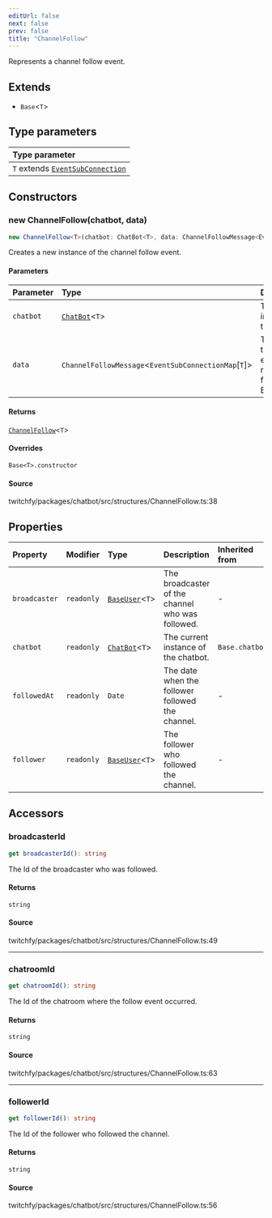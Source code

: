 ```yaml
---
editUrl: false
next: false
prev: false
title: "ChannelFollow"
---
```


Represents a channel follow event.

## Extends

- `Base`\<`T`\>

## Type parameters

| Type parameter |
| :------ |
| `T` extends [`EventSubConnection`](/api/chatbot/enumerations/eventsubconnection/) |

## Constructors

### new ChannelFollow(chatbot, data)

```ts
new ChannelFollow<T>(chatbot: ChatBot<T>, data: ChannelFollowMessage<EventSubConnectionMap[T]>): ChannelFollow<T>
```

Creates a new instance of the channel follow event.

#### Parameters

| Parameter | Type | Description |
| :------ | :------ | :------ |
| `chatbot` | [`ChatBot`](/api/chatbot/classes/chatbot/)\<`T`\> | The current instance of the chatbot. |
| `data` | `ChannelFollowMessage`\<`EventSubConnectionMap`\[`T`\]\> | The data of the follow event returned from the EventSub. |

#### Returns

[`ChannelFollow`](/api/chatbot/classes/channelfollow/)\<`T`\>

#### Overrides

`Base<T>.constructor`

#### Source

twitchfy/packages/chatbot/src/structures/ChannelFollow.ts:38

## Properties

| Property | Modifier | Type | Description | Inherited from |
| :------ | :------ | :------ | :------ | :------ |
| `broadcaster` | `readonly` | [`BaseUser`](/api/chatbot/classes/baseuser/)\<`T`\> | The broadcaster of the channel who was followed. | - |
| `chatbot` | `readonly` | [`ChatBot`](/api/chatbot/classes/chatbot/)\<`T`\> | The current instance of the chatbot. | `Base.chatbot` |
| `followedAt` | `readonly` | `Date` | The date when the follower followed the channel. | - |
| `follower` | `readonly` | [`BaseUser`](/api/chatbot/classes/baseuser/)\<`T`\> | The follower who followed the channel. | - |

## Accessors

### broadcasterId

```ts
get broadcasterId(): string
```

The Id of the broadcaster who was followed.

#### Returns

`string`

#### Source

twitchfy/packages/chatbot/src/structures/ChannelFollow.ts:49

***

### chatroomId

```ts
get chatroomId(): string
```

The Id of the chatroom where the follow event occurred.

#### Returns

`string`

#### Source

twitchfy/packages/chatbot/src/structures/ChannelFollow.ts:63

***

### followerId

```ts
get followerId(): string
```

The Id of the follower who followed the channel.

#### Returns

`string`

#### Source

twitchfy/packages/chatbot/src/structures/ChannelFollow.ts:56
